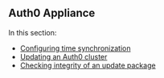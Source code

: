 ## Auth0 Appliance

In this section:

-  [Configuring time synchronization](appliance/clock)
-  [Updating an Auth0 cluster](appliance/update)
-  [Checking integrity of an update package](appliance/update_checksum)